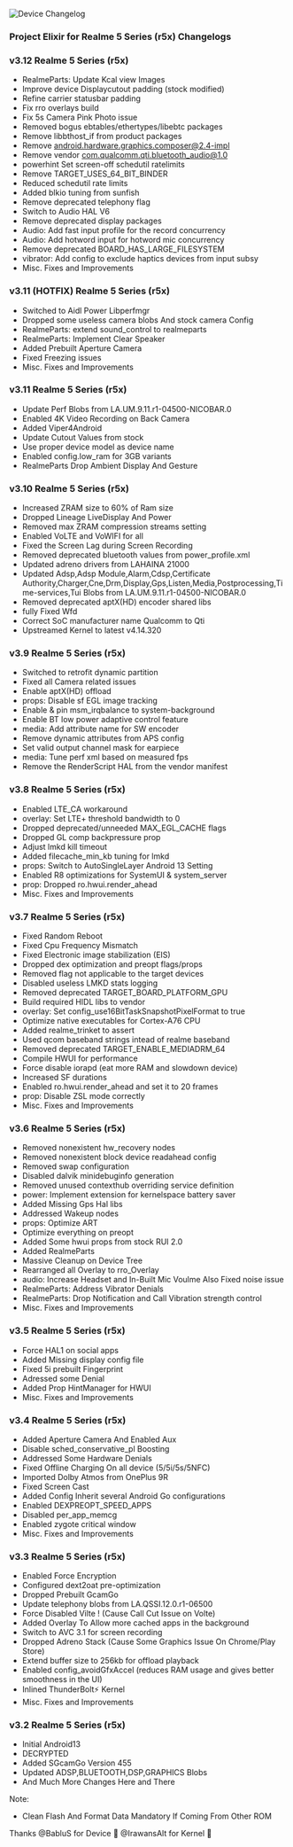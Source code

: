 ![Device Changelog](https://i.imgur.com/C0Wcdr5.png)
### Project Elixir for Realme 5 Series (r5x) Changelogs

### v3.12 Realme 5 Series (r5x)
- RealmeParts:  Update Kcal view Images
- Improve device Displaycutout padding (stock modified)
- Refine carrier statusbar padding
- Fix rro overlays build
- Fix 5s Camera Pink Photo issue
- Removed bogus ebtables/ethertypes/libebtc packages
- Remove libbthost_if from product packages
- Remove android.hardware.graphics.composer@2.4-impl
- Remove vendor com.qualcomm.qti.bluetooth_audio@1.0
- powerhint Set screen-off schedutil ratelimits
- Remove TARGET_USES_64_BIT_BINDER
- Reduced schedutil rate limits
- Added blkio tuning from sunfish
- Remove deprecated telephony flag
- Switch to Audio HAL V6
- Remove deprecated display packages
- Audio: Add fast input profile for the record concurrency
- Audio: Add hotword input for hotword mic concurrency
- Remove deprecated BOARD_HAS_LARGE_FILESYSTEM
- vibrator: Add config to exclude haptics devices from input subsy
- Misc. Fixes and Improvements

### v3.11 (HOTFIX) Realme 5 Series (r5x)
- Switched to Aidl Power Libperfmgr
- Dropped some useless camera blobs And stock camera Config
- RealmeParts: extend sound_control to realmeparts
- RealmeParts: Implement Clear Speaker
- Added Prebuilt Aperture Camera
- Fixed Freezing issues
- Misc. Fixes and Improvements

### v3.11 Realme 5 Series (r5x)
- Update Perf Blobs from LA.UM.9.11.r1-04500-NICOBAR.0
- Enabled 4K Video Recording on Back Camera
- Added Viper4Android
- Update Cutout Values from stock
- Use proper device model as device name
- Enabled config.low_ram for 3GB variants
- RealmeParts Drop Ambient Display And Gesture

### v3.10 Realme 5 Series (r5x)
- Increased ZRAM size to 60% of Ram size
- Dropped Lineage LiveDisplay And Power
- Removed max ZRAM compression streams setting
- Enabled VoLTE and VoWIFI for all
- Fixed the Screen Lag during Screen Recording
- Removed deprecated bluetooth values from power_profile.xml
- Updated adreno drivers from LAHAINA 21000
- Updated Adsp,Adsp Module,Alarm,Cdsp,Certificate Authority,Charger,Cne,Drm,Display,Gps,Listen,Media,Postprocessing,Time-services,Tui Blobs from LA.UM.9.11.r1-04500-NICOBAR.0
- Removed deprecated aptX(HD) encoder shared libs
- fully Fixed Wfd
- Correct SoC manufacturer name Qualcomm to Qti
- Upstreamed Kernel to latest v4.14.320

### v3.9 Realme 5 Series (r5x)
- Switched to retrofit dynamic partition
- Fixed all Camera related issues 
- Enable aptX(HD) offload
- props: Disable sf EGL image tracking
- Enable & pin msm_irqbalance to system-background
- Enable BT low power adaptive control feature
- media: Add attribute name for SW encoder
- Remove dynamic attributes from APS config
- Set valid output channel mask for earpiece
- media: Tune perf xml based on measured fps
- Remove the RenderScript HAL from the vendor manifest

### v3.8  Realme 5 Series (r5x)
- Enabled LTE_CA workaround
- overlay: Set LTE+ threshold bandwidth to 0
- Dropped deprecated/unneeded MAX_EGL_CACHE flags
- Dropped GL comp backpressure prop
- Adjust lmkd kill timeout
- Added filecache_min_kb tuning for lmkd
- props: Switch to AutoSingleLayer Android 13 Setting
- Enabled R8 optimizations for SystemUI & system_server
- prop: Dropped ro.hwui.render_ahead
- Misc. Fixes and Improvements


### v3.7  Realme 5 Series (r5x)
- Fixed Random Reboot
- Fixed Cpu Frequency Mismatch
- Fixed Electronic image stabilization (EIS)
- Dropped dex optimization and preopt flags/props 
- Removed flag not applicable to the target devices
- Disabled useless LMKD stats logging
- Removed deprecated TARGET_BOARD_PLATFORM_GPU
- Build required HIDL libs to vendor
- overlay: Set config_use16BitTaskSnapshotPixelFormat to true
- Optimize native executables for Cortex-A76 CPU
- Added realme_trinket to assert
- Used qcom baseband strings intead of realme baseband
- Removed deprecated TARGET_ENABLE_MEDIADRM_64
- Compile HWUI for performance
- Force disable iorapd (eat more RAM and slowdown device)
- Increased SF durations
- Enabled ro.hwui.render_ahead and set it to 20 frames
- prop: Disable ZSL mode correctly
- Misc. Fixes and Improvements


### v3.6  Realme 5 Series (r5x)
- Removed nonexistent hw_recovery nodes
- Removed nonexistent block device readahead config
- Removed swap configuration
- Disabled dalvik minidebuginfo generation
- Removed unused contexthub overriding service definition
- power: Implement extension for kernelspace battery saver
- Added Missing Gps Hal libs
- Addressed Wakeup nodes
- props: Optimize ART
- Optimize everything on preopt
- Added Some hwui props from stock RUI 2.0
- Added RealmeParts
- Massive Cleanup on Device Tree
- Rearranged all Overlay to rro_Overlay
- audio: Increase Headset and In-Built Mic Voulme Also Fixed noise issue
- RealmeParts: Address Vibrator Denials
- RealmeParts: Drop Notification and Call Vibration strength control
- Misc. Fixes and Improvements


### v3.5  Realme 5 Series (r5x)
- Force HAL1 on social apps
- Added Missing display config file
- Fixed 5i prebuilt Fingerprint
- Adressed some Denial
- Added Prop HintManager for HWUI
- Misc. Fixes and Improvements


### v3.4 Realme 5 Series (r5x)
- Added Aperture Camera And Enabled Aux
- Disable sched_conservative_pl Boosting
- Addressed Some Hardware Denials
- Fixed Offline Charging On all device (5/5i/5s/5NFC)
- Imported Dolby Atmos from OnePlus 9R
- Fixed Screen Cast 
- Added Config Inherit several Android Go configurations
- Enabled DEXPREOPT_SPEED_APPS
- Disabled per_app_memcg
- Enabled zygote critical window
- Misc. Fixes and Improvements


### v3.3 Realme 5 Series (r5x)
- Enabled Force Encryption
- Configured dext2oat pre-optimization
- Dropped Prebuilt GcamGo
- Update telephony blobs from LA.QSSI.12.0.r1-06500
- Force Disabled Vilte ! (Cause Call Cut Issue on Volte)
- Added Overlay To Allow more cached apps in the background
- Switch to AVC 3.1 for screen recording
- Dropped Adreno Stack (Cause Some Graphics Issue On Chrome/Play Store)
- Extend buffer size to 256kb for offload playback
- Enabled config_avoidGfxAccel (reduces RAM usage and gives better smoothness in the UI)
- Inlined ThunderBolt⚡ Kernel
- Misc. Fixes and Improvements


### v3.2 Realme 5 Series (r5x)
- Initial Android13 
- DECRYPTED
- Added SGcamGo Version 455
- Updated ADSP,BLUETOOTH,DSP,GRAPHICS Blobs
- And Much More Changes Here and There


Note:
- Clean Flash And Format Data Mandatory  If Coming From Other ROM

Thanks
@BabluS for Device 🎄
@IrawansAlt for Kernel 🎄

